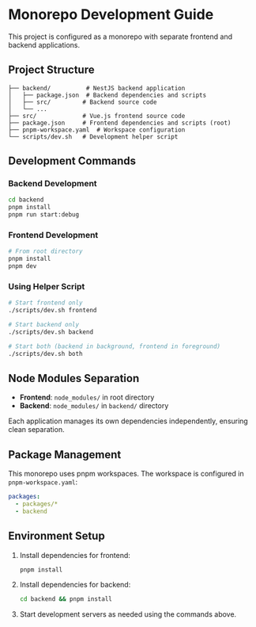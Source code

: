 # Monorepo Development Guide

This project is configured as a monorepo with separate frontend and backend applications.

## Project Structure

```
├── backend/          # NestJS backend application
│   ├── package.json  # Backend dependencies and scripts
│   ├── src/         # Backend source code
│   └── ...
├── src/             # Vue.js frontend source code
├── package.json     # Frontend dependencies and scripts (root)
├── pnpm-workspace.yaml  # Workspace configuration
└── scripts/dev.sh   # Development helper script
```

## Development Commands

### Backend Development
```bash
cd backend
pnpm install
pnpm run start:debug
```

### Frontend Development  
```bash
# From root directory
pnpm install
pnpm dev
```

### Using Helper Script
```bash
# Start frontend only
./scripts/dev.sh frontend

# Start backend only
./scripts/dev.sh backend

# Start both (backend in background, frontend in foreground)
./scripts/dev.sh both
```

## Node Modules Separation

- **Frontend**: `node_modules/` in root directory
- **Backend**: `node_modules/` in `backend/` directory

Each application manages its own dependencies independently, ensuring clean separation.

## Package Management

This monorepo uses pnpm workspaces. The workspace is configured in `pnpm-workspace.yaml`:

```yaml
packages:
  - packages/*
  - backend
```

## Environment Setup

1. Install dependencies for frontend:
   ```bash
   pnpm install
   ```

2. Install dependencies for backend:
   ```bash
   cd backend && pnpm install
   ```

3. Start development servers as needed using the commands above.